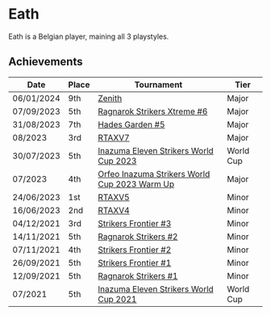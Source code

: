 # Eath

Eath is a Belgian player, maining all 3 playstyles.

## Achievements

|Date|Place|Tournament|Tier|
|-|-|-|-|
| 06/01/2024 | 9th | [Zenith](../..//tournaments/misc/zenith.md) | Major |
| 07/09/2023 | 5th | [Ragnarok Strikers Xtreme #6](../..//tournaments/ragna/ragnax6.md) | Major |
| 31/08/2023 | 7th | [Hades Garden #5](../..//tournaments/hg/hg5.md) | Major |
| 08/2023 | 3rd | [RTAXV7](../..//tournaments/rtaxv/rtaxv7.md) | Major |
| 30/07/2023 | 5th | [Inazuma Eleven Strikers World Cup 2023](../..//tournaments/worldcup23.md) | World Cup |
| 07/2023 | 4th | [Orfeo Inazuma Strikers World Cup 2023 Warm Up](../..//tournaments/misc/orfeowc.md) | Major |
| 24/06/2023 | 1st | [RTAXV5](../..//tournaments/rtaxv/rtaxv5.md) | Minor |
| 16/06/2023 | 2nd | [RTAXV4](../..//tournaments/rtaxv/rtaxv4.md) | Minor |
| 04/12/2021 | 3rd | [Strikers Frontier #3](../..//tournaments/sf/sf3.md) | Minor |
| 14/11/2021 | 5th | [Ragnarok Strikers #2](../..//tournaments/ragna/ragna2.md) | Minor |
| 07/11/2021 | 4th | [Strikers Frontier #2](../..//tournaments/sf/sf2.md) | Minor |
| 26/09/2021 | 5th | [Strikers Frontier #1](../..//tournaments/sf/sf1.md) | Minor |
| 12/09/2021 | 5th | [Ragnarok Strikers #1](../..//tournaments/ragna/ragna1.md) | Minor |
| 07/2021 | 5th | [Inazuma Eleven Strikers World Cup 2021](../..//tournaments/worldcup21.md) | World Cup |
